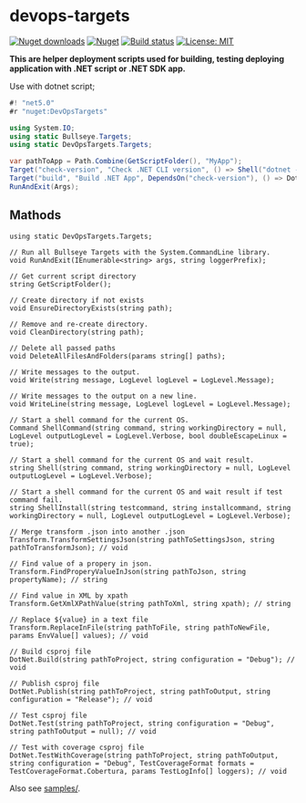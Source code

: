 # devops-targets

[![Nuget downloads](https://img.shields.io/nuget/v/devopstargets.svg)](https://www.nuget.org/packages/DevOpsTargets/)
[![Nuget](https://img.shields.io/nuget/dt/devopstargets)](https://www.nuget.org/packages/DevOpsTargets/)
[![Build status](https://github.com/rosenkolev/devops-targets/actions/workflows/github-actions.yml/badge.svg)](https://github.com/rosenkolev/devops-targets/actions/workflows/github-actions.yml)
[![License: MIT](https://img.shields.io/badge/License-MIT-yellow.svg)](https://github.com/rosenkolev/devops-targets/blob/main/LICENSE)

**This are helper deployment scripts used for building, testing deploying application with .NET script or .NET SDK app.**

Use with dotnet script;
```csharp
#! "net5.0"
#r "nuget:DevOpsTargets"

using System.IO;
using static Bullseye.Targets;
using static DevOpsTargets.Targets;

var pathToApp = Path.Combine(GetScriptFolder(), "MyApp");
Target("check-version", "Check .NET CLI version", () => Shell("dotnet --version"));
Target("build", "Build .NET App", DependsOn("check-version"), () => DotNet.Build(pathToApp));
RunAndExit(Args);
```

## Mathods
```
using static DevOpsTargets.Targets;

// Run all Bullseye Targets with the System.CommandLine library.
void RunAndExit(IEnumerable<string> args, string loggerPrefix);

// Get current script directory
string GetScriptFolder();

// Create directory if not exists
void EnsureDirectoryExists(string path);

// Remove and re-create directory.
void CleanDirectory(string path);

// Delete all passed paths
void DeleteAllFilesAndFolders(params string[] paths);

// Write messages to the output.
void Write(string message, LogLevel logLevel = LogLevel.Message);

// Write messages to the output on a new line.
void WriteLine(string message, LogLevel logLevel = LogLevel.Message);

// Start a shell command for the current OS.
Command ShellCommand(string command, string workingDirectory = null, LogLevel outputLogLevel = LogLevel.Verbose, bool doubleEscapeLinux = true);

// Start a shell command for the current OS and wait result.
string Shell(string command, string workingDirectory = null, LogLevel outputLogLevel = LogLevel.Verbose);

// Start a shell command for the current OS and wait result if test command fail.
string ShellInstall(string testcommand, string installcommand, string workingDirectory = null, LogLevel outputLogLevel = LogLevel.Verbose);

// Merge transform .json into another .json
Transform.TransformSettingsJson(string pathToSettingsJson, string pathToTransformJson); // void

// Find value of a propery in json.
Transform.FindProperyValueInJson(string pathToJson, string propertyName); // string

// Find value in XML by xpath
Transform.GetXmlXPathValue(string pathToXml, string xpath); // string

// Replace ${value} in a text file
Transform.ReplaceInFile(string pathToFile, string pathToNewFile, params EnvValue[] values); // void

// Build csproj file
DotNet.Build(string pathToProject, string configuration = "Debug"); // void

// Publish csproj file
DotNet.Publish(string pathToProject, string pathToOutput, string configuration = "Release"); // void

// Test csproj file
DotNet.Test(string pathToProject, string configuration = "Debug", string pathToOutput = null); // void

// Test with coverage csproj file
DotNet.TestWithCoverage(string pathToProject, string pathToOutput, string configuration = "Debug", TestCoverageFormat formats = TestCoverageFormat.Cobertura, params TestLogInfo[] loggers); // void
```

Also see [samples/](samples/).
